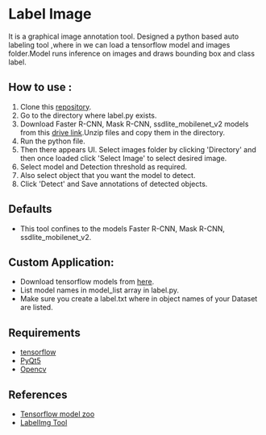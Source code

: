 # Label Image 
It is a graphical image annotation tool.
Designed a python based auto labeling tool ,where in we can load a tensorflow model and images folder.Model runs
inference on images and draws bounding box and class label.

## How to use :
1. Clone this [repository](https://github.com/prashamsatalla/Label_Image.git).
2. Go to the directory where label.py exists.
3. Download Faster R-CNN, Mask R-CNN, ssdlite_mobilenet_v2 models from this [drive link](https://drive.google.com/drive/folders/1853yBqfrJuqaQfzxgH8HkIb-W3-qHlEu?usp=sharing).Unzip files and copy them in the directory.
3. Run the python file.
4. Then there appears UI. Select images folder by clicking 'Directory' and then once loaded click 'Select Image' to select desired image.
5. Select model and Detection threshold as required.
6. Also select object that you want the model to detect.
7. Click 'Detect' and Save annotations of detected objects.

## Defaults
- This tool confines to the models Faster R-CNN, Mask R-CNN, ssdlite_mobilenet_v2.

## Custom Application:
- Download tensorflow models from [here](https://github.com/tensorflow/models/blob/master/research/object_detection/g3doc/tf2_detection_zoo.md).
- List model names in model_list array in label.py.
- Make sure you create a label.txt where in object names of your Dataset are listed.

## Requirements 
- [tensorflow](https://www.tensorflow.org/install)
- [PyQt5](https://pypi.org/project/PyQt5/)
- [Opencv](https://pypi.org/project/opencv-python/)

## References
- [Tensorflow model zoo](https://github.com/tensorflow/models/blob/master/research/object_detection/g3doc/tf2_detection_zoo.md)
- [LabelImg Tool](https://github.com/tzutalin/labelImg)
